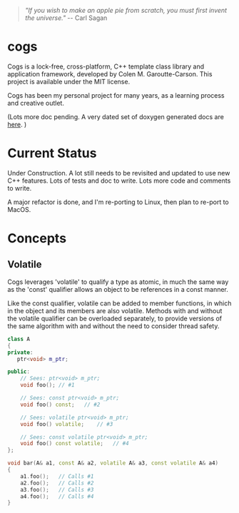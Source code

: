 
><em>"If you wish to make an apple pie from scratch, you must first invent the universe."</em>
> -- Carl Sagan

# cogs
Cogs is a lock-free, cross-platform, C++ template class library and application framework, developed by Colen M. Garoutte-Carson.  This project is available under the MIT license.

Cogs has been my personal project for many years, as a learning process and creative outlet.

(Lots more doc pending.  A very dated set of doxygen generated docs are [here](https://www.cogmine.com/CogsDocs/). )

# Current Status
<p>Under Construction.  A lot still needs to be revisited and updated to use new C++ features.  Lots of tests and doc to write.  Lots more code and comments to write.</p>  
<p>A major refactor is done, and I'm re-porting to Linux, then plan to re-port to MacOS.</p>

# Concepts

## Volatile

Cogs leverages 'volatile' to qualify a type as atomic, in much the same way as the 'const' qualifier allows an object to be references in a const manner.  

Like the const qualifier, volatile can be added to member functions, in which in the object and its members are also volatile.  Methods with and without the volatile qualifier can be overloaded separately, to provide versions of the same algorithm with and without the need to consider thread safety.

```cpp
class A
{
private:
   ptr<void> m_ptr;

public:
    // Sees: ptr<void> m_ptr;
    void foo(); // #1

    // Sees: const ptr<void> m_ptr;
    void foo() const;   // #2

    // Sees: volatile ptr<void> m_ptr;
    void foo() volatile;    // #3

    // Sees: const volatile ptr<void> m_ptr;
    void foo() const volatile;   // #4
};

void bar(A& a1, const A& a2, volatile A& a3, const volatile A& a4)
{
    a1.foo();   // Calls #1
    a2.foo();   // Calls #2
    a3.foo();   // Calls #3
    a4.foo();   // Calls #4
}
```

